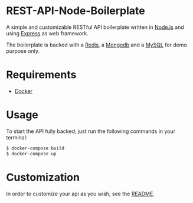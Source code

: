 # REST-API-Node-Boilerplate

A simple and customizable RESTful API boilerplate written in [Node.js](https://nodejs.org/en/) and using [Express](https://expressjs.com/) as web framework.

The boilerplate is backed with a [Redis](https://redis.io/), a [Mongodb](https://www.mongodb.com/) and a [MySQL](https://www.mysql.com/) for demo purpose only.


# Requirements

- [Docker](https://www.docker.com)

# Usage

To start the API fully backed, just run the following commands in your terminal:

```bash
$ docker-compose build
$ docker-compose up
```

# Customization

In order to customize your api as you wish, see the [README](https://github.com/TommyStarK/REST-API-Node-Boilerplate/blob/master/api/README.md).